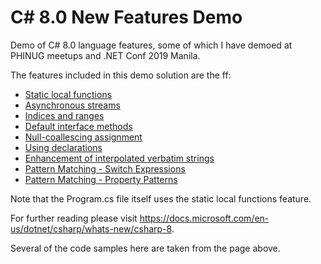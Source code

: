 # C# 8.0 New Features Demo
Demo of C# 8.0 language features, some of which I have demoed at PHINUG meetups and .NET Conf 2019 Manila.

The features included in this demo solution are the ff:
- [Static local functions](https://docs.microsoft.com/en-us/dotnet/csharp/whats-new/csharp-8#static-local-functions)
- [Asynchronous streams](https://docs.microsoft.com/en-us/dotnet/csharp/whats-new/csharp-8#asynchronous-streams)
- [Indices and ranges](https://docs.microsoft.com/en-us/dotnet/csharp/whats-new/csharp-8#indices-and-ranges)
- [Default interface methods](https://docs.microsoft.com/en-us/dotnet/csharp/whats-new/csharp-8#default-interface-methods)
- [Null-coallescing assignment](https://docs.microsoft.com/en-us/dotnet/csharp/whats-new/csharp-8#null-coalescing-assignment)
- [Using declarations](https://docs.microsoft.com/en-us/dotnet/csharp/whats-new/csharp-8#using-declarations)
- [Enhancement of interpolated verbatim strings](https://docs.microsoft.com/en-us/dotnet/csharp/whats-new/csharp-8#enhancement-of-interpolated-verbatim-strings)
- [Pattern Matching - Switch Expressions](https://docs.microsoft.com/en-us/dotnet/csharp/whats-new/csharp-8#switch-expressions)
- [Pattern Matching - Property Patterns](https://docs.microsoft.com/en-us/dotnet/csharp/whats-new/csharp-8#property-patterns)


Note that the Program.cs file itself uses the static local functions feature.

For further reading please visit https://docs.microsoft.com/en-us/dotnet/csharp/whats-new/csharp-8. 

Several of the code samples here are taken from the page above.